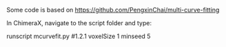 Some code is based on 
https://github.com/PengxinChai/multi-curve-fitting


In ChimeraX, navigate to the script folder and type:

runscript mcurvefit.py #1.2.1 voxelSize 1 minseed 5